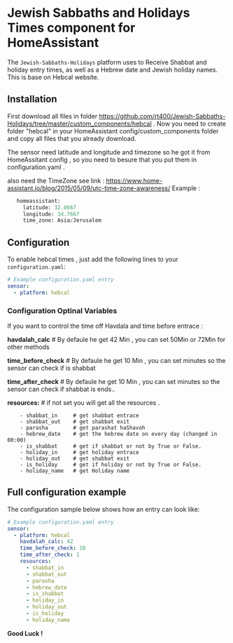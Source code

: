 # Jewish Sabbaths and Holidays Times component for HomeAssistant

The `Jewish-Sabbaths-Holidays` platform uses to Receive Shabbat and holiday entry times, as well as a Hebrew date and Jewish holiday names.
This is base on Hebcal website.


## Installation

First download all files in folder https://github.com/rt400/Jewish-Sabbaths-Holidays/tree/master/custom_components/hebcal .
Now you need to create folder "hebcal" in your HomeAssistant config/custom_components folder and copy all files that you already download.

The sensor need latitude and longitude and timezone so he got it from HomeAssitant config ,
   so you need to besure that you put them in configuration.yaml . 
   
   also need the TimeZone 
   see link : https://www.home-assistant.io/blog/2015/05/09/utc-time-zone-awareness/
   Example :
   ```python
      homeassistant:
        latitude: 32.0667
        longitude: 34.7667
        time_zone: Asia/Jerusalem
   ```

## Configuration

To enable hebcal times , just add the following lines to your `configuration.yaml`:

```yaml
# Example configuration.yaml entry
sensor:
  - platform: hebcal
```

### Configuration Optinal Variables

If you want to control the time off Havdala and time before entrace :

**havdalah_calc**       # By defaule he get 42 Min , you can set 50Min or 72Min for other methods
  
**time_before_check**   # By defaule he get 10 Min , you can set minutes so the sensor can check if is shabbat
  
**time_after_check**    # By defaule he get 10 Min , you can set minutes so the sensor can check if shabbat is ends..

**resources:**          # if not set you will get all the resources .
```
    - shabbat_in     # get shabbat entrace
    - shabbat_out    # get shabbat exit
    - parasha        # get parashat haShavoh
    - hebrew_date    # get the hebrew date on every day (changed in 00:00)
    - is_shabbat     # get if shabbat or not by True or False.
    - holiday_in     # get holiday entrace
    - holiday_out    # get shabbat exit
    - is_holiday     # get if holiday or not by True or False.
    - holiday_name   # get Holiday name
```
## Full configuration example

The configuration sample below shows how an entry can look like:

```yaml
# Example configuration.yaml entry
sensor:
  - platform: hebcal
    havdalah_calc: 42
    time_before_check: 10
    time_after_check: 1
    resources:
      - shabbat_in
      - shabbat_out
      - parasha
      - hebrew_date
      - is_shabbat
      - holiday_in
      - holiday_out
      - is_holiday
      - holiday_name
```
  
  **Good Luck !**
